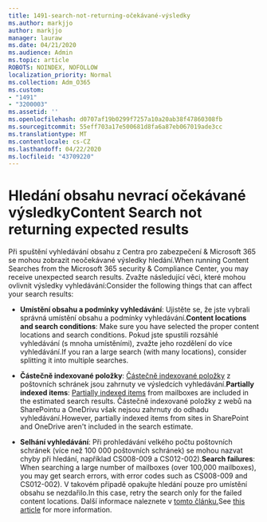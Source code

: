 ```yaml
---
title: 1491-search-not-returning-očekávané-výsledky
ms.author: markjjo
author: markjjo
manager: lauraw
ms.date: 04/21/2020
ms.audience: Admin
ms.topic: article
ROBOTS: NOINDEX, NOFOLLOW
localization_priority: Normal
ms.collection: Adm_O365
ms.custom:
- "1491"
- "3200003"
ms.assetid: ''
ms.openlocfilehash: d0707af19b0299f7257a10a20ab38f47860308fb
ms.sourcegitcommit: 55eff703a17e500681d8fa6a87eb067019ade3cc
ms.translationtype: MT
ms.contentlocale: cs-CZ
ms.lasthandoff: 04/22/2020
ms.locfileid: "43709220"
---
```

# <a name="content-search-not-returning-expected-results"></a><span data-ttu-id="e18cd-102">Hledání obsahu nevrací očekávané výsledky</span><span class="sxs-lookup"><span data-stu-id="e18cd-102">Content Search not returning expected results</span></span>

<span data-ttu-id="e18cd-103">Při spuštění vyhledávání obsahu z Centra pro zabezpečení & Microsoft 365 se mohou zobrazit neočekávané výsledky hledání.</span><span class="sxs-lookup"><span data-stu-id="e18cd-103">When running Content Searches from the Microsoft 365 security & Compliance Center, you may receive unexpected search results.</span></span> <span data-ttu-id="e18cd-104">Zvažte následující věci, které mohou ovlivnit výsledky vyhledávání:</span><span class="sxs-lookup"><span data-stu-id="e18cd-104">Consider the following things that can affect your search results:</span></span>

- <span data-ttu-id="e18cd-105">**Umístění obsahu a podmínky vyhledávání**: Ujistěte se, že jste vybrali správná umístění obsahu a podmínky vyhledávání.</span><span class="sxs-lookup"><span data-stu-id="e18cd-105">**Content locations and search conditions**: Make sure you have selected the proper content locations and search conditions.</span></span> <span data-ttu-id="e18cd-106">Pokud jste spustili rozsáhlé vyhledávání (s mnoha umístěními), zvažte jeho rozdělení do více vyhledávání.</span><span class="sxs-lookup"><span data-stu-id="e18cd-106">If you ran a large search (with many locations), consider splitting it into multiple searches.</span></span>

- <span data-ttu-id="e18cd-107">**Částečně indexované položky**: [Částečně indexované položky](https://docs.microsoft.com/office365/securitycompliance/partially-indexed-items-in-content-search) z poštovních schránek jsou zahrnuty ve výsledcích vyhledávání.</span><span class="sxs-lookup"><span data-stu-id="e18cd-107">**Partially indexed items**:  [Partially indexed items](https://docs.microsoft.com/office365/securitycompliance/partially-indexed-items-in-content-search) from mailboxes are included in the estimated search results.</span></span> <span data-ttu-id="e18cd-108">Částečně indexované položky z webů na SharePointu a OneDrivu však nejsou zahrnuty do odhadu vyhledávání.</span><span class="sxs-lookup"><span data-stu-id="e18cd-108">However, partially indexed items from sites in SharePoint and OneDrive aren't included in the search estimate.</span></span>

- <span data-ttu-id="e18cd-109">**Selhání vyhledávání**: Při prohledávání velkého počtu poštovních schránek (více než 100 000 poštovních schránek) se mohou nazvat chyby při hledání, například CS008-009 a CS012-002).</span><span class="sxs-lookup"><span data-stu-id="e18cd-109">**Search failures**: When searching a large number of mailboxes (over 100,000 mailboxes), you may get search errors, with error codes such as CS008-009 and CS012-002).</span></span> <span data-ttu-id="e18cd-110">V takovém případě opakujte hledání pouze pro umístění obsahu se nezdařilo.</span><span class="sxs-lookup"><span data-stu-id="e18cd-110">In this case, retry the search only for the failed content locations.</span></span> <span data-ttu-id="e18cd-111">Další informace naleznete v [tomto článku.](https://docs.microsoft.com/office365/securitycompliance/retry-failed-content-search)</span><span class="sxs-lookup"><span data-stu-id="e18cd-111">See  [this article](https://docs.microsoft.com/office365/securitycompliance/retry-failed-content-search) for more information.</span></span>
